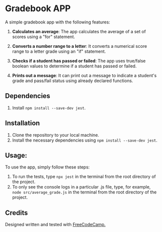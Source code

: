 # Gradebook APP

A simple gradebook app with the following features:

1. **Calculates an average**: The app calculates the average of a set of scores using a "for" statement.

2. **Converts a number range to a letter**: It converts a numerical score range to a letter grade using an "if" statement.

3. **Checks if a student has passed or failed**: The app uses true/false boolean values to determine if a student has passed or failed.

4. **Prints out a message**: It can print out a message to indicate a student's grade and pass/fail status using already declared functions.



## Dependencies

1. Install `npm install --save-dev jest`.

## Installation

1. Clone the repository to your local machine.
2. Install the necessary dependencies using `npm install --save-dev jest`.

## Usage:

To use the app, simply follow these steps:

1. To run the tests, type `npx jest` in the terminal from the root directory of the project.
2. To only see the console logs in a particular .js file, type, for example, `node src/average_grade.js` in the terminal from the root directory of the project. 


## Credits

Designed written and tested with [FreeCodeCamp.](https://www.freecodecamp.org/opin) 
